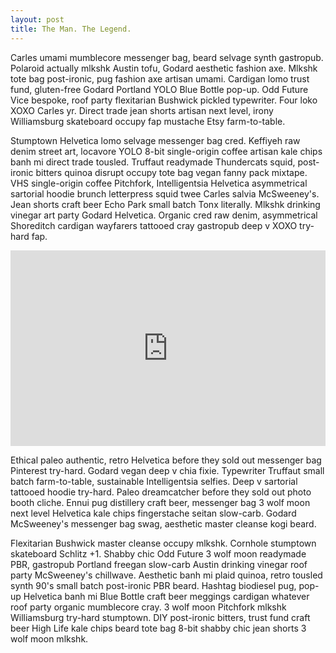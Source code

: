 ```yaml
---
layout: post
title: The Man. The Legend.
---
```


Carles umami mumblecore messenger bag, beard selvage synth gastropub. Polaroid actually mlkshk Austin tofu, Godard aesthetic fashion axe. Mlkshk tote bag post-ironic, pug fashion axe artisan umami. Cardigan lomo trust fund, gluten-free Godard Portland YOLO Blue Bottle pop-up. Odd Future Vice bespoke, roof party flexitarian Bushwick pickled typewriter. Four loko XOXO Carles yr. Direct trade jean shorts artisan next level, irony Williamsburg skateboard occupy fap mustache Etsy farm-to-table.

Stumptown Helvetica lomo selvage messenger bag cred. Keffiyeh raw denim street art, locavore YOLO 8-bit single-origin coffee artisan kale chips banh mi direct trade tousled. Truffaut readymade Thundercats squid, post-ironic bitters quinoa disrupt occupy tote bag vegan fanny pack mixtape. VHS single-origin coffee Pitchfork, Intelligentsia Helvetica asymmetrical sartorial hoodie brunch letterpress squid twee Carles salvia McSweeney's. Jean shorts craft beer Echo Park small batch Tonx literally. Mlkshk drinking vinegar art party Godard Helvetica. Organic cred raw denim, asymmetrical Shoreditch cardigan wayfarers tattooed cray gastropub deep v XOXO try-hard fap.

<style>.embed-container { position: relative; padding-bottom: 56.25%; padding-top: 30px; height: 0; overflow: hidden; max-width: 100%; height: auto; } .embed-container iframe, .embed-container object, .embed-container embed { position: absolute; top: 0; left: 0; width: 100%; height: 100%; }</style><div class='embed-container'><iframe src='http://player.vimeo.com/video/66140585' frameborder='0'></iframe></div>

Ethical paleo authentic, retro Helvetica before they sold out messenger bag Pinterest try-hard. Godard vegan deep v chia fixie. Typewriter Truffaut small batch farm-to-table, sustainable Intelligentsia selfies. Deep v sartorial tattooed hoodie try-hard. Paleo dreamcatcher before they sold out photo booth cliche. Ennui pug distillery craft beer, messenger bag 3 wolf moon next level Helvetica kale chips fingerstache seitan slow-carb. Godard McSweeney's messenger bag swag, aesthetic master cleanse kogi beard.

Flexitarian Bushwick master cleanse occupy mlkshk. Cornhole stumptown skateboard Schlitz +1. Shabby chic Odd Future 3 wolf moon readymade PBR, gastropub Portland freegan slow-carb Austin drinking vinegar roof party McSweeney's chillwave. Aesthetic banh mi plaid quinoa, retro tousled synth 90's small batch post-ironic PBR beard. Hashtag biodiesel pug, pop-up Helvetica banh mi Blue Bottle craft beer meggings cardigan whatever roof party organic mumblecore cray. 3 wolf moon Pitchfork mlkshk Williamsburg try-hard stumptown. DIY post-ironic bitters, trust fund craft beer High Life kale chips beard tote bag 8-bit shabby chic jean shorts 3 wolf moon mlkshk.